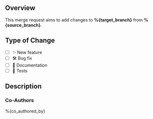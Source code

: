 ## Overview

This merge request aims to add changes to **%{target_branch}** from **%{source_branch}**.

## Type of Change

<!--- Put an `x` in all the boxes that apply: -->

- [ ] ✨ New feature
- [ ] 🛠️ Bug fix
- [ ] 📝 Documentation
- [ ] 🧪 Tests

## Description

<!--- Describe your changes in detail -->



<!--- Do not edit anything after this point -->

### Co-Authors

%{co_authored_by}